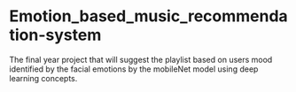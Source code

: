 # Emotion_based_music_recommendation-system
The final year project that will suggest the playlist based on users mood identified by the facial emotions by the mobileNet model using deep learning concepts.
